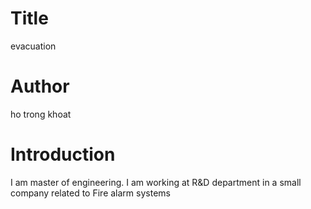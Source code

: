 # Title 
 evacuation

# Author
 ho trong khoat

# Introduction 
I am master of engineering. I am working at R&D department in a small company related to Fire alarm systems
